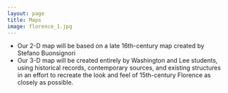 ```yaml
---
layout: page
title: Maps
image: florence_1.jpg
---
```


- Our 2-D map will be based on a late 16th-century map created by Stefano Buonsignori
- Our 3-D map will be created entirely by Washington and Lee students, using historical records, contemporary sources, and existing structures in an effort to recreate the look and feel of 15th-century Florence as closely as possible.
